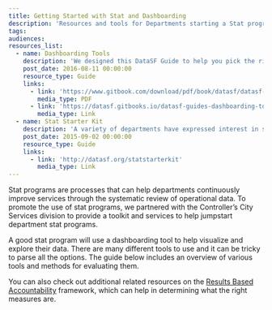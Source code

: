 ```yaml
---
title: Getting Started with Stat and Dashboarding
description: 'Resources and tools for Departments starting a Stat program or at a minimum, setting up basic dashboarding tools.'
tags:
audiences:
resources_list:
  - name: Dashboarding Tools
    description: 'We designed this DataSF Guide to help you pick the right tool for your dashboarding needs. Dashboarding tools help visualize your data. You can use them for public reporting, internal tracking or a Department Stat program.'
    post_date: 2016-08-11 00:00:00
    resource_type: Guide
    links:
      - link: 'https://www.gitbook.com/download/pdf/book/datasf/datasf-guides-dashboarding-tools'
        media_type: PDF
      - link: 'https://datasf.gitbooks.io/datasf-guides-dashboarding-tools/content/'
        media_type: Link
  - name: Stat Starter Kit
    description: 'A variety of departments have expressed interest in starting a Stat program. To help you get started, we created the Stat Starter Kit.'
    post_date: 2015-09-02 00:00:00
    resource_type: Guide
    links:
      - link: 'http://datasf.org/statstarterkit'
        media_type: Link
---
```



Stat programs are processes that can help departments continuously improve services through the systematic review of operational data. To promote the use of stat programs, we partnered with the Controller’s City Services division to provide a toolkit and services to help jumpstart department stat programs.

A good stat program will use a dashboarding tool to help visualize and explore their data. There are many different tools to use and it can be tricky to parse all the options. The guide below includes an overview of various tools and methods for evaluating them.

You can also check out additional related resources on the [Results Based Accountability](/resources/results-based-accountability-rba/) framework, which can help in determining what the right measures are.